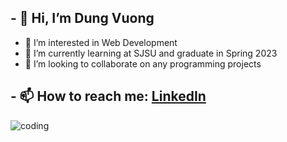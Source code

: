 ## - 👋 Hi, I’m Dung Vuong
 - 👀 I’m interested in Web Development
 - 🌱 I’m currently learning at SJSU and graduate in Spring 2023
 - 💞️ I’m looking to collaborate on any programming projects
## - 📫 How to reach me: [LinkedIn]([url](https://www.linkedin.com/in/dung-vuong-94b496202/))

![coding](https://user-images.githubusercontent.com/79184498/206406510-86f67e0a-55a2-454e-a6cb-07058b39fdda.gif)
